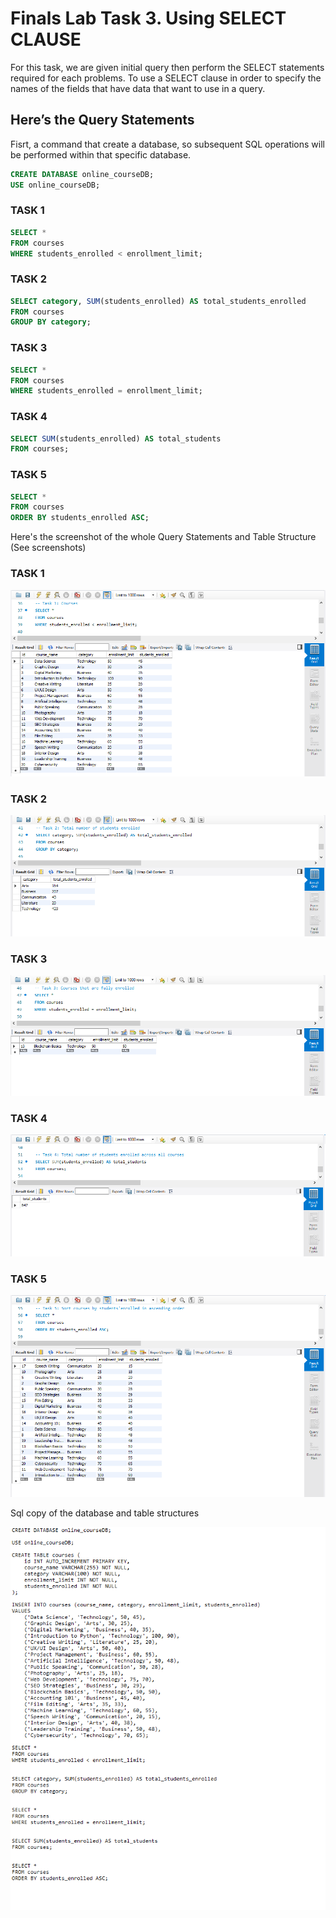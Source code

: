 # Finals Lab Task 3. Using SELECT CLAUSE
For this task, we are given initial query then perform the SELECT statements required for each problems. To use a SELECT clause in order to specify the names of the fields that have data that want to use in a query. 

## Here’s the Query Statements

Fisrt, a command that create a database, so subsequent SQL operations will be performed within that specific database.
```sql
CREATE DATABASE online_courseDB;
USE online_courseDB;
```

### TASK 1
```sql
SELECT * 
FROM courses 
WHERE students_enrolled < enrollment_limit;
```
### TASK 2
```sql
SELECT category, SUM(students_enrolled) AS total_students_enrolled
FROM courses
GROUP BY category;
```

### TASK 3
```sql
SELECT * 
FROM courses 
WHERE students_enrolled = enrollment_limit;
```

### TASK 4
```sql
SELECT SUM(students_enrolled) AS total_students
FROM courses;
```

### TASK 5
```sql
SELECT * 
FROM courses 
ORDER BY students_enrolled ASC;
```

Here's the screenshot of the whole Query Statements and Table Structure (See screenshots)

### TASK 1

![Sample Output](images/LAB3TASK1.PNG)

### TASK 2

![Sample Output](images/LAB3TASK2.PNG)

### TASK 3

![Sample Output](images/LAB3TASK3.PNG)

### TASK 4

![Sample Output](images/LAB3TASK4.PNG)

### TASK 5

![Sample Output](images/LAB3TASK5.PNG)

Sql copy of the database and table structures

![Sample Output](images/COPY3.1.PNG)


